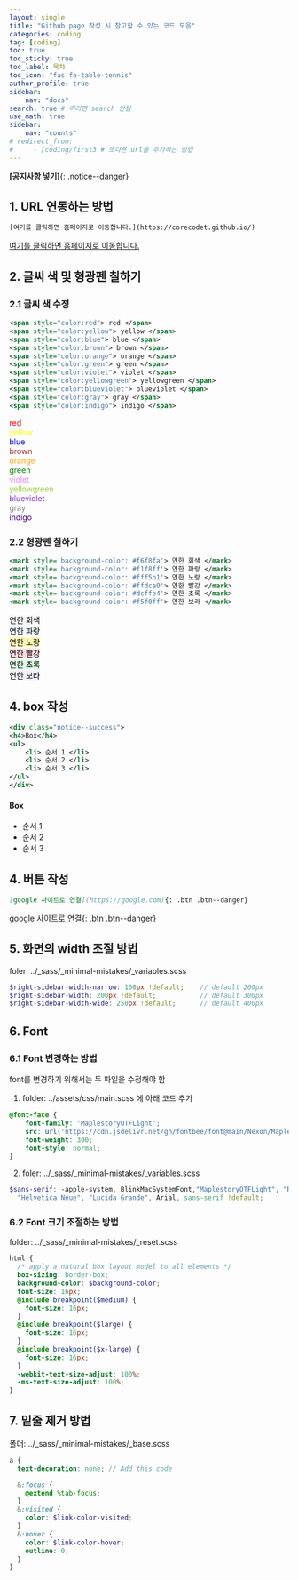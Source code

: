 ```yaml
---
layout: single
title: "Github page 작성 시 참고할 수 있는 코드 모음"
categories: coding
tag: [coding]
toc: true
toc_sticky: true
toc_label: 목차
toc_icon: "fas fa-table-tennis"
author_profile: true
sidebar: 
    nav: "docs"
search: true # 이러면 search 안됨
use_math: true
sidebar:
    nav: "counts"
# redirect_from:
#     - /coding/first3 # 또다른 url을 추가하는 방법
---
```



**[공지사항 넣기]**{: .notice--danger}
## 1. URL 연동하는 방법
```xml
[여기를 클릭하면 홈페이지로 이동합니다.](https://corecodet.github.io/)
```
[여기를 클릭하면 홈페이지로 이동합니다.](https://corecodet.github.io/)

<!-- ## 1. 여러가지 기능들 
1번{: .notice--primary} -->

## 2. 글씨 색 및 형광펜 칠하기
### 2.1 글씨 색 수정
```xml
<span style="color:red"> red </span>    
<span style="color:yellow"> yellow </span>   
<span style="color:blue"> blue </span>   
<span style="color:brown"> brown </span>   
<span style="color:orange"> orange </span>   
<span style="color:green"> green </span>   
<span style="color:violet"> violet </span>   
<span style="color:yellowgreen"> yellowgreen </span>    
<span style="color:blueviolet"> blueviolet </span>    
<span style="color:gray"> gray </span>   
<span style="color:indigo"> indigo </span>
```
<span style="color:red"> red  </span>    
<span style="color:yellow"> yellow </span>   
<span style="color:blue"> blue </span>   
<span style="color:brown"> brown </span>   
<span style="color:orange"> orange </span>   
<span style="color:green"> green </span>   
<span style="color:violet"> violet </span>   
<span style="color:yellowgreen"> yellowgreen </span>    
<span style="color:blueviolet"> blueviolet </span>    
<span style="color:gray"> gray </span>   
<span style="color:indigo"> indigo </span>

### 2.2 형광펜 칠하기
```xml
<mark style='background-color: #f6f8fa'> 연한 회색 </mark>    
<mark style='background-color: #f1f8ff'> 연한 파랑 </mark>    
<mark style='background-color: #fff5b1'> 연한 노랑 </mark>    
<mark style='background-color: #ffdce0'> 연한 빨강 </mark>    
<mark style='background-color: #dcffe4'> 연한 초록 </mark>    
<mark style='background-color: #f5f0ff'> 연한 보라 </mark>    
```                                                       
<mark style='background-color: #f6f8fa'> 연한 회색 </mark>    
<mark style='background-color: #f1f8ff'> 연한 파랑 </mark>    
<mark style='background-color: #fff5b1'> 연한 노랑 </mark>    
<mark style='background-color: #ffdce0'> 연한 빨강 </mark>    
<mark style='background-color: #dcffe4'> 연한 초록 </mark>    
<mark style='background-color: #f5f0ff'> 연한 보라 </mark>    

## 4. box 작성
```xml
<div class="notice--success">
<h4>Box</h4>
<ul>
    <li> 순서 1 </li>
    <li> 순서 2 </li>
    <li> 순서 3 </li>
</ul>
</div>
```
<div class="notice--success">
<h4>Box</h4>
<ul>
    <li> 순서 1 </li>
    <li> 순서 2 </li>
    <li> 순서 3 </li>
</ul>
</div>

## 4. 버튼 작성
```md
[google 사이트로 연결](https://google.com){: .btn .btn--danger}
```
[google 사이트로 연결](https://google.com){: .btn .btn--danger}


## 5. 화면의 width 조절 방법
foler: ../_sass/_minimal-mistakes/_variables.scss
```scss
$right-sidebar-width-narrow: 100px !default;    // default 200px
$right-sidebar-width: 200px !default;           // default 300px
$right-sidebar-width-wide: 250px !default;      // default 400px
```

## 6. Font 
### 6.1 Font 변경하는 방법 
font를 변경하기 위해서는 두 파일을 수정해야 함
1. folder: ../assets/css/main.scss 에 아래 코드 추가
```scss
@font-face {
    font-family: 'MaplestoryOTFLight';
    src: url('https://cdn.jsdelivr.net/gh/fontbee/font@main/Nexon/MaplestoryOTFLight.woff') format('woff');
    font-weight: 300;
    font-style: normal;
}
```
2. foler: ../_sass/_minimal-mistakes/_variables.scss
```scss
$sans-serif: -apple-system, BlinkMacSystemFont,"MaplestoryOTFLight", "Roboto", "Segoe UI",
  "Helvetica Neue", "Lucida Grande", Arial, sans-serif !default;
```
### 6.2 Font 크기 조절하는 방법
folder: ../_sass/_minimal-mistakes/_reset.scss
```scss
html {
  /* apply a natural box layout model to all elements */
  box-sizing: border-box;    
  background-color: $background-color;
  font-size: 16px;                
  @include breakpoint($medium) {
    font-size: 16px;              
  }
  @include breakpoint($large) {
    font-size: 16px;              
  }
  @include breakpoint($x-large) {
    font-size: 16px;              
  }
  -webkit-text-size-adjust: 100%;
  -ms-text-size-adjust: 100%;
}
```


## 7. 밑줄 제거 방법
폴더: ../_sass/_minimal-mistakes/_base.scss
```scss
a {
  text-decoration: none; // Add this code

  &:focus {
    @extend %tab-focus;
  }
  &:visited {
    color: $link-color-visited;
  }
  &:hover {
    color: $link-color-hover;
    outline: 0;
  }
}
```
